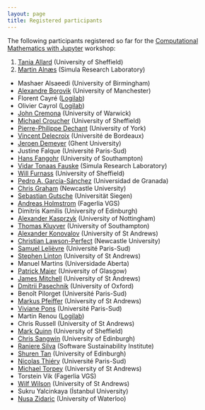 ```yaml
---
layout: page
title: Registered participants
---
```


The following participants registered so far for the
[Computational Mathematics with Jupyter](http://opendreamkit.org/meetings/2017-01-16-ICMS/) workshop:

1. [Tania Allard](http://rse.shef.ac.uk/) (University of Sheffield)
2. [Martin Alnæs](https://www.simula.no/people/martinal) (Simula Research Laboratory)
- Mashaer Alsaeedi (University of Birmingham)
- [Alexandre Borovik](http://www.borovik.net) (University of Manchester)
- Florent Cayré ([Logilab](https://www.logilab.fr/))
- Olivier	Cayrol ([Logilab](https://www.logilab.fr/))
- [John Cremona](http://homepages.warwick.ac.uk/staff/J.E.Cremona/) (University of Warwick)
- [Michael Croucher](http://www.walkingrandomly.com/?page_id=2) (University of Sheffield)
- [Pierre-Philippe Dechant](https://www.york.ac.uk/maths/staff/pierre-philippe-dechant/) (University of York)
- [Vincent Delecroix](http://www.labri.fr/perso/vdelecro/index.html) (Université de Bordeaux)
- [Jeroen Demeyer](https://cage.ugent.be/~jdemeyer/) (Ghent University)
- Justine Falque (Université Paris-Sud)
- [Hans Fangohr](http://www.southampton.ac.uk/~fangohr/) (University of Southampton)
- [Vidar Tonaas Fauske](https://www.simula.no/people/vidar) (Simula Research Laboratory)
- [Will Furnass](http://rse.shef.ac.uk/) (University of Sheffield)
- [Pedro A. García-Sánchez](http://www.ugr.es/local/pedro) (Universidad de Granada)
- [Chris Graham](http://www.ncl.ac.uk/maths/staff/profile/christophergraham.html#teaching) (Newcastle University)
- [Sebastian Gutsche](http://wwwb.math.rwth-aachen.de/~gutsche/) (Universität Siegen)
- [Andreas Holmstrom](http://andreasholmstrom.org) (Fagerlia VGS)
- Dimitris Kamilis (University of Edinburgh)
- [Alexander Kasprzyk](http://magma.maths.usyd.edu.au/~kasprzyk/) (University of Nottingham)
- [Thomas Kluyver](http://cmg.soton.ac.uk/people/tk2e15/) (University of Southampton)
- [Alexander Konovalov](http://blogs.cs.st-andrews.ac.uk/alexk/) (University of St Andrews)
- [Christian Lawson-Perfect](http://www.numbas.org.uk) (Newcastle University)
- [Samuel Lelièvre](http://www.math.u-psud.fr/~lelievre) (Université Paris-Sud)
- [Stephen Linton](http://www.cs.st-andrews.ac.uk/directory/person?id=sal) (University of St Andrews)
- Manuel Martins (Universidade Aberta)
- [Patrick Maier](http://www.dcs.gla.ac.uk/~pmaier/) (University of Glasgow)
- [James Mitchell](http://www-groups.mcs.st-andrews.ac.uk/~jamesm/) (University of St Andrews)
- [Dmitrii Pasechnik](http://users.ox.ac.uk/~coml0531/) (University of Oxford)
- Benoît Pilorget (Université Paris-Sud)
- [Markus Pfeiffer](https://www.morphism.de/~markusp/) (University of St Andrews)
- [Viviane Pons](https://www.lri.fr/~pons/) (Université Paris-Sud)
- Martin Renou  ([Logilab](https://www.logilab.fr/))
- Chris Russell (University of St Andrews)
- [Mark Quinn](http://www.sheffield.ac.uk/physics/contacts/mark-quinn) (University of Sheffield)
- [Chris Sangwin](http://www.maths.ed.ac.uk/school-of-mathematics/people/show?person=439) (University of Edinburgh)
- [Raniere Silva](https://www.software.ac.uk/about/people/raniere-silva) (Software Sustainability Institute)
- [Shuren Tan](http://www.maths.ed.ac.uk/school-of-mathematics/people?person=457) (University of Edinburgh) 
- [Nicolas Thiéry](http://Nicolas.Thiery.name) (Université Paris-Sud)
- [Michael Torpey](http://www-circa.mcs.st-and.ac.uk/~mct25/) (University of St Andrews)
- Torstein Vik (Fagerlia VGS)
- [Wilf Wilson](http://wilf.me) (University of St Andrews)
- Sukru Yalcinkaya (İstanbul University)
- [Nusa Zidaric](http://comsec.uwaterloo.ca/) (University of Waterloo)
